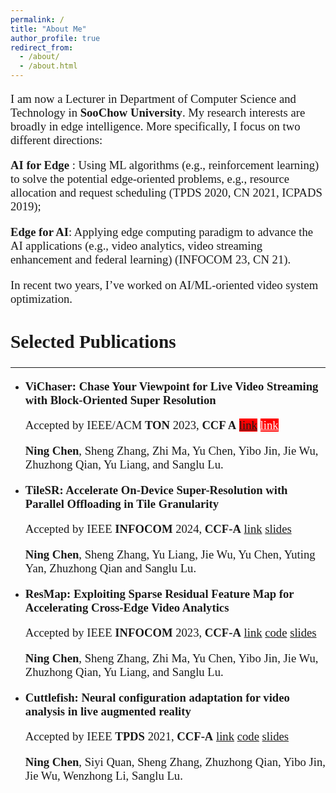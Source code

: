```yaml
---
permalink: /
title: "About Me"
author_profile: true
redirect_from: 
  - /about/
  - /about.html
---
```


<style>
h1 { font: 26pt Microsoft YaHei !important; }
h2 { font: 22pt Microsoft YaHei !important; }
h3 { font: 16pt Microsoft YaHei !important; }
p { font: 14pt kai !important; }
</style>

I am now a Lecturer in Department of Computer Science and Technology in **SooChow University**. My research interests are broadly in edge intelligence. More specifically, I focus on two different directions:

 **AI for Edge** : Using ML algorithms (e.g., reinforcement learning) to solve the potential edge‑oriented problems, e.g., resource allocation and request scheduling (TPDS 2020, CN 2021, ICPADS 2019);

 **Edge for AI**: Applying edge computing paradigm to advance the AI applications (e.g., video analytics, video streaming enhancement and federal learning) (INFOCOM 23, CN 21).

In recent two years, I’ve worked on AI/ML‑oriented video system optimization.


## __Selected Publications__

***
<style>
hr:nth-of-type(1) {
  border-width: 5px 0 0 0 !important;
  border-color: orange !important;
}
hr:nth-of-type(2) {
  border-width: 5px 0 0 0 !important;
  border-color: orange !important;
}
</style>

* **ViChaser: Chase Your Viewpoint for Live Video Streaming with Block-Oriented Super Resolution** 

  Accepted by  IEEE/ACM **TON** 2023, **CCF A**    <a href="http://nju-cn.github.io/files/TON_ViChaser.pdf" style="background: red;">link</a>    <a href="http://nju-cn.github.io/files/TON_ViChaser.pdf" style="background: red; color: white;">link</a>

  **Ning Chen**, Sheng Zhang, Zhi Ma, Yu Chen, Yibo Jin, Jie Wu, Zhuzhong Qian, Yu Liang, and Sanglu Lu.

* **TileSR: Accelerate On-Device Super-Resolution with Parallel Offloading in Tile Granularity**

  Accepted by IEEE **INFOCOM** 2024, **CCF‑A**   <a class="w3-button w3-round-xxlarge w3-small w3-light-blue" href="http://nju-cn.github.io/files/TileSR_INFOCOM.pdf" target="_blank">link</a>  <a class="w3-button w3-round-xxlarge w3-small w3-light-blue" href="http://nju-cn.github.io/files/Infocom2024.pptx" target="_blank">slides</a>

  **Ning Chen**, Sheng Zhang, Yu Liang, Jie Wu, Yu Chen, Yuting Yan, Zhuzhong Qian and Sanglu Lu.

* **ResMap: Exploiting Sparse Residual Feature Map for Accelerating Cross‑Edge Video Analytics**

  Accepted by IEEE **INFOCOM** 2023, **CCF‑A**  <a class="w3-button w3-round-xxlarge w3-small w3-light-blue" href="http://nju-cn.github.io/files/ResMap.pdf" target="_blank">link</a> <a class="w3-button w3-round-xxlarge w3-small w3-light-blue" href="https://github.com/nju-cn/ResMap" target="_blank">code</a> <a class="w3-button w3-round-xxlarge w3-small w3-light-blue" href="http://nju-cn.github.io/files/Infocom2023.pptx" target="_blank">slides</a>

  **Ning Chen**, Sheng Zhang, Zhi Ma, Yu Chen, Yibo Jin, Jie Wu, Zhuzhong Qian, Yu Liang, and Sanglu Lu.

* **Cuttlefish: Neural configuration adaptation for video analysis in live augmented reality**

  Accepted by IEEE **TPDS** 2021, **CCF-A**   <a class="w3-button w3-round-xxlarge w3-small w3-light-blue" href="http://nju-cn.github.io/files/Cuttlefish_TPDS.pdf" target="_blank">link</a> <a class="w3-button w3-round-xxlarge w3-small w3-light-blue" href="https://github.com/nju-cn/Cuttlefish" target="_blank">code</a> <a class="w3-button w3-round-xxlarge w3-small w3-light-blue" href="http://nju-cn.github.io/files/Cuttlefish.pptx" target="_blank">slides</a>

  **Ning Chen**, Siyi Quan, Sheng Zhang, Zhuzhong Qian, Yibo Jin, Jie Wu, Wenzhong Li, Sanglu Lu. 

